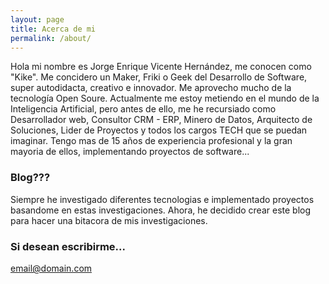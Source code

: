```yaml
---
layout: page
title: Acerca de mi
permalink: /about/
---
```


Hola mi nombre es Jorge Enrique Vicente Hernández, me conocen como "Kike". Me concidero un Maker, Friki o Geek del Desarrollo de Software, super autodidacta, creativo e innovador. Me aprovecho mucho de la tecnología Open Soure. Actualmente me estoy metiendo en el mundo de la Inteligencia Artificial, pero antes de ello, me he recursiado como Desarrollador web, Consultor CRM - ERP, Minero de Datos, Arquitecto de Soluciones, Lider de Proyectos y todos los cargos TECH que se puedan imaginar. Tengo mas de 15 años de experiencia profesional y la gran mayoria de ellos, implementando proyectos de software...
### Blog???

Siempre he investigado diferentes tecnologias e implementado proyectos basandome en estas investigaciones. Ahora, he decidido crear este blog para hacer una bitacora de mis investigaciones.

### Si desean escribirme...

[email@domain.com](mailto:enrique@vicenteh.com)